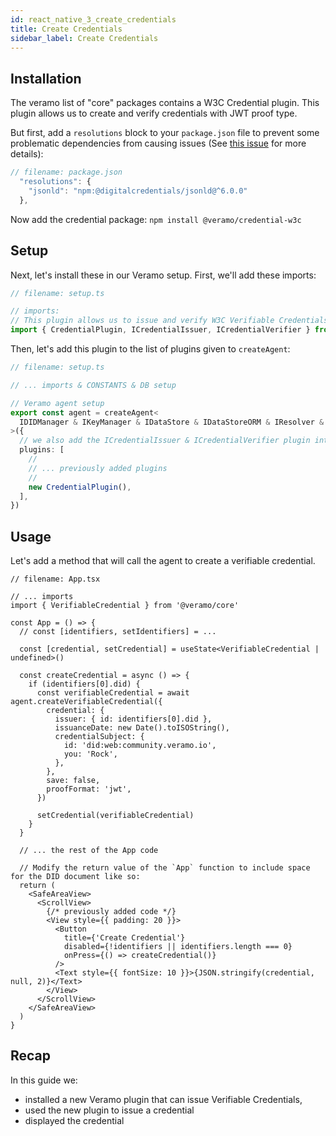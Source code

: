 ```yaml
---
id: react_native_3_create_credentials
title: Create Credentials
sidebar_label: Create Credentials
---
```


## Installation

The veramo list of "core" packages contains a W3C Credential plugin. This plugin allows us to
create and verify credentials with JWT proof type.

But first, add a `resolutions` block to your `package.json` file to prevent some problematic
dependencies from causing issues
(See [this issue](https://github.com/decentralized-identity/veramo/issues/1407) for more details):

```js
// filename: package.json
  "resolutions": {
    "jsonld": "npm:@digitalcredentials/jsonld@^6.0.0"
  },
```

Now add the credential package:
`npm install @veramo/credential-w3c`

## Setup

Next, let's install these in our Veramo setup. First, we'll add these imports:

```ts
// filename: setup.ts

// imports:
// This plugin allows us to issue and verify W3C Verifiable Credentials with JWT proof format
import { CredentialPlugin, ICredentialIssuer, ICredentialVerifier } from '@veramo/credential-w3c'
```

Then, let's add this plugin to the list of plugins given to `createAgent`:

```ts
// filename: setup.ts

// ... imports & CONSTANTS & DB setup

// Veramo agent setup
export const agent = createAgent<
  IDIDManager & IKeyManager & IDataStore & IDataStoreORM & IResolver & ICredentialIssuer & ICredentialVerifier
>({
  // we also add the ICredentialIssuer & ICredentialVerifier plugin interface
  plugins: [
    //
    // ... previously added plugins
    //
    new CredentialPlugin(),
  ],
})
```

## Usage

Let's add a method that will call the agent to create a verifiable credential.

```tsx
// filename: App.tsx

// ... imports
import { VerifiableCredential } from '@veramo/core'

const App = () => {
  // const [identifiers, setIdentifiers] = ...

  const [credential, setCredential] = useState<VerifiableCredential | undefined>()

  const createCredential = async () => {
    if (identifiers[0].did) {
      const verifiableCredential = await agent.createVerifiableCredential({
        credential: {
          issuer: { id: identifiers[0].did },
          issuanceDate: new Date().toISOString(),
          credentialSubject: {
            id: 'did:web:community.veramo.io',
            you: 'Rock',
          },
        },
        save: false,
        proofFormat: 'jwt',
      })

      setCredential(verifiableCredential)
    }
  }

  // ... the rest of the App code

  // Modify the return value of the `App` function to include space for the DID document like so:
  return (
    <SafeAreaView>
      <ScrollView>
        {/* previously added code */}
        <View style={{ padding: 20 }}>
          <Button
            title={'Create Credential'}
            disabled={!identifiers || identifiers.length === 0}
            onPress={() => createCredential()}
          />
          <Text style={{ fontSize: 10 }}>{JSON.stringify(credential, null, 2)}</Text>
        </View>
      </ScrollView>
    </SafeAreaView>
  )
}
```

## Recap

In this guide we:

- installed a new Veramo plugin that can issue Verifiable Credentials,
- used the new plugin to issue a credential
- displayed the credential

